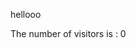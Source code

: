 <html>
	<head>
		<title> Title! </title>
	</head>
	<body>
		<p> hellooo </p>
		<div id="cntr"> 
            The number of visitors is : 
            <span>0</span>
        </div>
       	<script> 
       		const fs = require('fs') 
  
			fs.readFile('Input.txt', (err, data) => { 
    			if (err) throw err; 
  
   				console.log(data.toString()); 
			}) 
			
			// window.onload = counter(){

			// };  
		</script>	
		<p> bruh is this shit updating? </p>
	</body>
</html>
